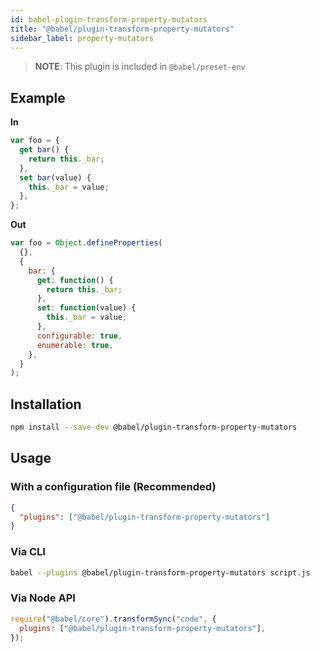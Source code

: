 ```yaml
---
id: babel-plugin-transform-property-mutators
title: "@babel/plugin-transform-property-mutators"
sidebar_label: property-mutators
---
```


> **NOTE**: This plugin is included in `@babel/preset-env`

## Example

**In**

```js title="JavaScript"
var foo = {
  get bar() {
    return this._bar;
  },
  set bar(value) {
    this._bar = value;
  },
};
```

**Out**

```js title="JavaScript"
var foo = Object.defineProperties(
  {},
  {
    bar: {
      get: function() {
        return this._bar;
      },
      set: function(value) {
        this._bar = value;
      },
      configurable: true,
      enumerable: true,
    },
  }
);
```

## Installation

```sh title="Shell"
npm install --save-dev @babel/plugin-transform-property-mutators
```

## Usage

### With a configuration file (Recommended)

```json title="babel.config.json"
{
  "plugins": ["@babel/plugin-transform-property-mutators"]
}
```

### Via CLI

```sh title="Shell"
babel --plugins @babel/plugin-transform-property-mutators script.js
```

### Via Node API

```js title="JavaScript"
require("@babel/core").transformSync("code", {
  plugins: ["@babel/plugin-transform-property-mutators"],
});
```
